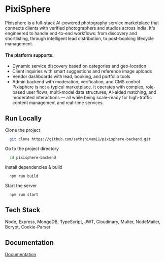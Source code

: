 # PixiSphere
Pixisphere is a full-stack AI-powered photography service marketplace that connects
clients with verified photographers and studios across India. It's engineered to handle
end-to-end workflows: from discovery and shortlisting, through intelligent lead distribution,
to post-booking lifecycle management.

#### The platform supports:
- Dynamic service discovery based on categories and geo-location
- Client inquiries with smart suggestions and reference image uploads
- Vendor dashboards with lead, booking, and portfolio tools
- Admin backend with moderation, verification, and CMS control
Pixisphere is not a typical marketplace. It operates with complex, role-based user flows,
multi-model data structures, AI-aided matching, and moderated interactions — all while
being scale-ready for high-traffic content management and real-time services.

## Run Locally

Clone the project

```bash
  git clone https://github.com/sethshivam11/pixisphere-backend.git
```

Go to the project directory

```bash
  cd pixisphere-backend
```

Install dependencies & build

```bash
  npm run build
```

Start the server

```bash
  npm run start
```

## Tech Stack

Node, Express, MongoDB, TypeScript, JWT, Cloudinary, Multer, NodeMailer, Bcrypt, Cookie-Parser

## Documentation

[Documentation](https://github.com/sethshivam11/pixisphere-backend/blob/main/PixiSphere.postman_collection)

